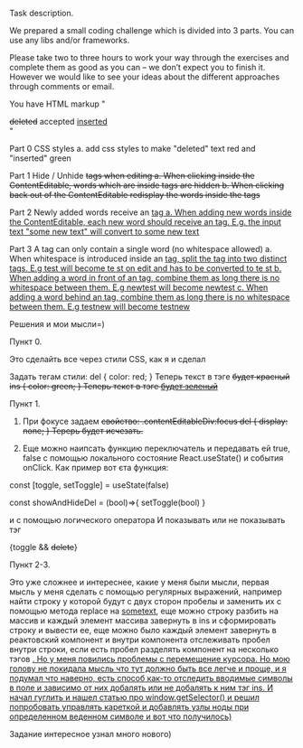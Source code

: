 Task description.

We prepared a small coding challenge which is divided into 3 parts. You can use any libs and/or frameworks.

Please take two to three hours to work your way through the exercises and complete them as good as you can – we don’t expect you to finish it. However we would like to see your ideas about the different approaches through comments or email.

You have HTML markup
"<div contenteditable="true"><del>deleted</del> accepted <ins>inserted</ins></div>"

Part 0 CSS styles
a. add css styles to make "deleted" text red and "inserted" green

Part 1 Hide / Unhide <del> tags when editing
a. When clicking inside the ContentEditable, words which are inside <del> tags are hidden
b. When clicking back out of the ContentEditable redisplay the words inside the <del> tags

Part 2 Newly added words receive an <ins> tag
a. When adding new words inside the ContentEditable, each new word should receive an <ins> tag. E.g. the input text "some new text" will convert to <ins>some</ins> <ins>new</ins> <ins>text</ins>

Part 3 A tag can only contain a single word (no whitespace allowed)
a. When whitespace is introduced inside an <ins> tag, split the tag into two distinct <ins> tags. E.g <ins>test</ins> will become <ins>te st</ins> on edit and has to be converted to <ins>te</ins> <ins>st</ins>
b. When adding a word in front of an <ins> tag, combine them as long there is no whitespace between them. E.g new<ins>test</ins> will become <ins>newtest</ins>
c. When adding a word behind an <ins> tag, combine them as long there is no whitespace between them. E.g <ins>test</ins>new will become <ins>testnew</ins>

Решения и мои мысли=)

Пункт 0.

Это сделайть все через стили CSS, как я и сделал

Задать тегам стили:
del {
color: red;
}
Теперь текст в тэге <del> будет красный
ins {
color: green;
}
Теперь текст в тэге <ins> будет зеленый

Пункт 1.

1. При фокусе задаем <del> свойство:
.contentEditableDiv:focus del {
display: none;
}
Терерь <del> будет исчезать.

2. Еще можно наипсать функцию переключатель и передавать ей true, false с помощью локального состояние React.useState() и события onClick. Как пример вот єта функция:

const [toggle, setToggle] = useState(false)

const showAndHideDel = (bool)=>{
setToggle(bool)
}

и с помощью логического оператора И показывать или не показывать тэг <del>

{toggle && <del>delete</del>}

Пункт 2-3.

Это уже сложнее и интереснее, какие у меня были мысли, первая мысль у меня сделать с помощью регулярных выражений, например найти строку у которой будут с двух сторон пробелы и заменить их с помощью метода replace на <ins> sometext</ins>,
еще можно строку разбить на массив и каждый элемент массива завернуть в ins и сформировать строку и вывести ее, еще можно было каждый элемент завернуть в реактовский компонент и внутри компонента отслеживать пробел внутри строки, если есть пробел разделять компонент на несколько тэгов <ins>. Но у меня повились проблемы с перемещение курсора.
Но мою голову не покидала мысль что тут должно быть все легче и проще, и я подумал что наверно, есть способ как-то отследить вводимые символы в поле и зависимо от них добалять или не добалять к ним тэг ins.
И начал гуглить и нашел статью про window.getSelector() и решил попробовать управлять кареткой и добавлять узлы ноды при определенном веденном символе и вот что получилось)

Задание интересное узнал много нового)